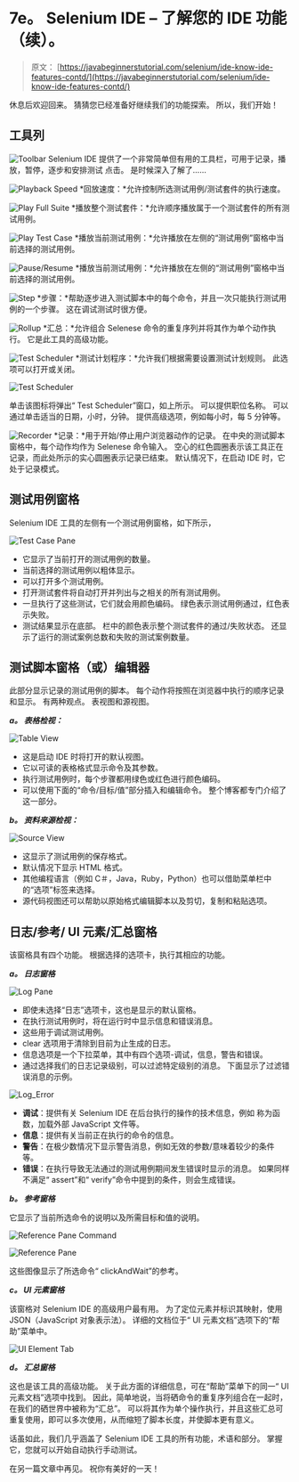 # 7e。 Selenium IDE – 了解您的 IDE 功能（续）。

> 原文： [https://javabeginnerstutorial.com/selenium/ide-know-ide-features-contd/](https://javabeginnerstutorial.com/selenium/ide-know-ide-features-contd/)

休息后欢迎回来。 猜猜您已经准备好继续我们的功能探索。 所以，我们开始！

## 工具列

![Toolbar](img/705c2851f112cc61e4466373687df993.png)
Selenium IDE 提供了一个非常简单但有用的工具栏，可用于记录，播放，暂停，逐步和安排测试 点击。 是时候深入了解了……

![Playback Speed](img/9650a8260119682e51b2e81fe5c5ae97.png) *回放速度：*允许控制所选测试用例/测试套件的执行速度。

![Play Full Suite](img/e59f209edc14691de5503a53d310f778.png) *播放整个测试套件：*允许顺序播放属于一个测试套件的所有测试用例。

![Play Test Case](img/359fc9ff6ac2fbc9cecee37332974728.png) *播放当前测试用例：*允许播放在左侧的“测试用例”窗格中当前选择的测试用例。

![Pause/Resume](img/b625edce871eba92579971f1015787d7.png) *播放当前测试用例：*允许播放在左侧的“测试用例”窗格中当前选择的测试用例。

![Step](img/c549765d7a62e321fc9c652105c4e151.png) *步骤：*帮助逐步进入测试脚本中的每个命令，并且一次只能执行测试用例的一个步骤。 这在调试测试时很方便。

![Rollup](img/8d8aae6f1a05115638d7f945694e0157.png) *汇总：*允许组合 Selenese 命令的重复序列并将其作为单个动作执行。 它是此工具的高级功能。

![Test Scheduler](img/36f8f2ec5fbb5bbce9dacdc884e53c54.png) *测试计划程序：*允许我们根据需要设置测试计划规则。 此选项可以打开或关闭。

![Test Scheduler](img/1e3c352dac5980952788e43fc61508e6.png)    

单击该图标将弹出“ Test Scheduler”窗口，如上所示。 可以提供职位名称。 可以通过单击适当的日期，小时，分钟。 提供高级选项，例如每小时，每 5 分钟等。

![Recorder](img/d3e3ccc15623282ecfe40ff54f79ae32.png) *记录：*用于开始/停止用户浏览器动作的记录。 在中央的测试脚本窗格中，每个动作均作为 Selenese 命令输入。 空心的红色圆圈表示该工具正在记录，而此处所示的实心圆圈表示记录已结束。 默认情况下，在启动 IDE 时，它处于记录模式。

## 测试用例窗格

Selenium IDE 工具的左侧有一个测试用例窗格，如下所示，

![Test Case Pane](img/ae46555f13a0fa443d2e2d0a8ae8de5c.png)

*   它显示了当前打开的测试用例的数量。
*   当前选择的测试用例以粗体显示。
*   可以打开多个测试用例。
*   打开测试套件将自动打开并列出与之相关的所有测试用例。
*   一旦执行了这些测试，它们就会用颜色编码。 绿色表示测试用例通过，红色表示失败。
*   测试结果显示在底部。 栏中的颜色表示整个测试套件的通过/失败状态。 还显示了运行的测试案例总数和失败的测试案例数量。

## 测试脚本窗格（或）编辑器

此部分显示记录的测试用例的脚本。 每个动作将按照在浏览器中执行的顺序记录和显示。 有两种观点。 表视图和源视图。

***a。 表格检视：***

![Table View](img/cdb7b37c30978ffe56e992be0a1292a7.png)

*   这是启动 IDE 时将打开的默认视图。
*   它以可读的表格格式显示命令及其参数。
*   执行测试用例时，每个步骤都用绿色或红色进行颜色编码。
*   可以使用下面的“命令/目标/值”部分插入和编辑命令。 整个博客都专门介绍了这一部分。

***b。 资料来源检视：***

![Source View](img/19ab1d85b1b9ee3a01d9bf98d3499fc9.png)

*   这显示了测试用例的保存格式。
*   默认情况下显示 HTML 格式。
*   其他编程语言（例如 C＃，Java，Ruby，Python）也可以借助菜单栏中的“选项”标签来选择。
*   源代码视图还可以帮助以原始格式编辑脚本以及剪切，复制和粘贴选项。

## 日志/参考/ UI 元素/汇总窗格

该窗格具有四个功能。 根据选择的选项卡，执行其相应的功能。

***a。 日志窗格***

![Log Pane](img/890c120e4492e200589d3ba61fa538b5.png)

*   即使未选择“日志”选项卡，这也是显示的默认窗格。
*   在执行测试用例时，将在运行时中显示信息和错误消息。
*   这些用于调试测试用例。
*   clear 选项用于清除到目前为止生成的日志。
*   信息选项是一个下拉菜单，其中有四个选项-调试，信息，警告和错误。
*   通过选择我们的日志记录级别，可以过滤特定级别的消息。 下面显示了过滤错误消息的示例。

![Log_Error](img/cd364b50a50aa0bb5de1cda4961cc7e6.png)

*   **调试**：提供有关 Selenium IDE 在后台执行的操作的技术信息，例如 称为函数，加载外部 JavaScript 文件等。
*   **信息**：提供有关当前正在执行的命令的信息。
*   **警告**：在极少数情况下显示警告消息，例如无效的参数/意味着较少的条件等。
*   **错误**：在执行导致无法通过的测试用例期间发生错误时显示的消息。 如果同样不满足“ assert”和“ verify”命令中提到的条件，则会生成错误。

***b。 参考窗格***

它显示了当前所选命令的说明以及所需目标和值的说明。

![Reference Pane Command](img/72bdd22e967d05748d0d0138836a3ca2.png)

![Reference Pane](img/e09cf4ee41dcc646a1b6aa8c3909eee7.png)

这些图像显示了所选命令“ clickAndWait”的参考。

***c。 UI 元素窗格***

该窗格对 Selenium IDE 的高级用户最有用。 为了定位元素并标识其映射，使用 JSON（JavaScript 对象表示法）。 详细的文档位于“ UI 元素文档”选项下的“帮助”菜单中。

![UI Element Tab](img/164e02bad5b37ed49c7e8985410fbade.png)

***d。 汇总窗格***

这也是该工具的高级功能。 关于此方面的详细信息，可在“帮助”菜单下的同一“ UI 元素文档”选项中找到。 因此，简单地说，当将硒命令的重复序列组合在一起时，在我们的硒世界中被称为“汇总”。 可以将其作为单个操作执行，并且这些汇总可重复使用，即可以多次使用，从而缩短了脚本长度，并使脚本更有意义。

话虽如此，我们几乎涵盖了 Selenium IDE 工具的所有功能，术语和部分。 掌握它，您就可以开始自动执行手动测试。

在另一篇文章中再见。 祝你有美好的一天！

